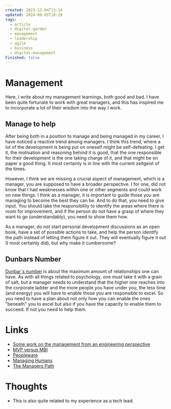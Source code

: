 ```yaml
---
created: 2023-12-04T13:14
updated: 2024-09-05T18:29
tags:
  - article
  - digital-garden
  - management
  - leadership
  - agile
  - business
  - digital-management
Finished: false
---
```

# Management
Here, I write about my management learnings, both good and bad. I have been quite fortunate to work with great managers, and this has inspired me to incorporate a lot of their wisdom into the way I work. 

## Manage to help

After being both in a position to manage and being managed in my career, I have noticed a reactive trend among managers.  I think this trend, where a lot of the development is being put on oneself might be self-defeating. I get it, the motivation and reasoning behind it is good, that the one responsible for their development is the one taking charge of it, and that might be on paper a good thing. It most certainly is in line with the current zeitgeist of the times. 

However, I think we are missing a crucial aspect of management, which is a manager, you are supposed to have a broader perspective. I for one, did not know that I had weaknesses within one or other segments and could work on new things. I think as a manager, it is important to guide those you are managing to become the best they can be. And to do that, you need to give input. You should take the responsibility to identify the areas where there is room for improvement, and if the person do not have a grasp of where they want to go (understandably), you need to show them how. 

As a manager, do not start personal development discussions as an open book, have a set of possible actions to take, and help the person identify the path instead of letting them figure it out. They will eventually figure it out (I most certainly did), but why make it cumbersome? 


## Dunbars Number

[Dunbar´s number](https://www.bbc.com/future/article/20191001-dunbars-number-why-we-can-only-maintain-150-relationships) is about the maximum amount of relationships one can have. As with all things related to psychology, one must take it with a grain of salt, but a manager needs to understand that the higher one reaches into the corporate ladder and the more people you have under you, the less time (and energy) you will have to enable those you are responsible to excel.  So you need to have a plan about not only how you can enable the ones "beneath" you to excel but also if you have the capacity to enable them to succeed. If not you need to help them. 
# Links
- [Some work on the management from an engineering perspective](https://lethain.com/tags/executive/)
- [MVP versus MBI](https://www.pmi.org/disciplined-agile/process/product-management/mvps-and-mbis) 
- [Peopleware](../../Books/Book%20Reviews/Peopleware.md)
- [Managing Humans](../../Books/Book%20Reviews/Managing%20Humans.md)
- [The Managers Path](../../Books/Book%20Reviews/The%20Managers%20Path.md)

# Thoughts 
- This is also quite related to my experience as a tech lead. 


